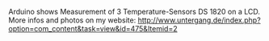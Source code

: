 Arduino shows Measurement of 3 Temperature-Sensors DS 1820 on a LCD.
More infos and photos on my website:
http://www.untergang.de/index.php?option=com_content&task=view&id=475&Itemid=2
